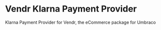 # Vendr Klarna Payment Provider

Klarna Payment Provider for Vendr, the eCommerce package for Umbraco
